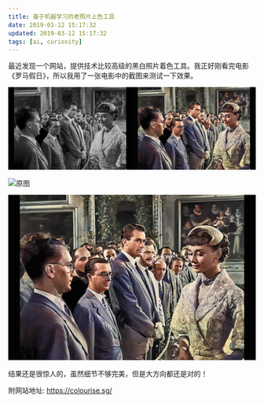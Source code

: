 ```yaml
---
title: 基于机器学习的老照片上色工具
date: 2019-03-12 15:17:32
updated: 2019-03-12 15:17:32
tags: [ai, curiosity]
---
```


最近发现一个网站，提供技术比较高级的黑白照片着色工具。我正好刚看完电影《罗马假日》，所以我用了一张电影中的截图来测试一下效果。

![对比图](1552243721014.png)



![原图](1552243811403.png)



![结果图](1552243769960.png)



结果还是很惊人的，虽然细节不够完美，但是大方向都还是对的！

附网站地址: https://colourise.sg/
